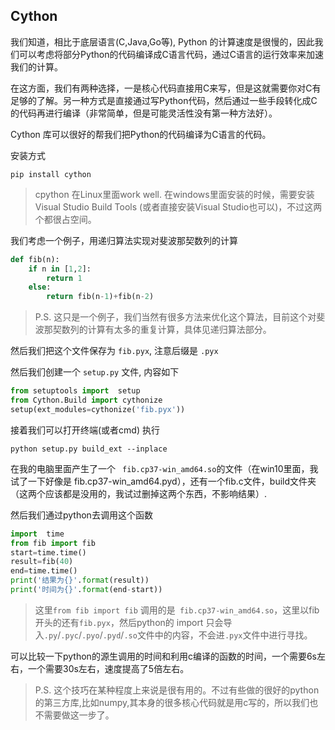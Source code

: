 ## Cython



我们知道，相比于底层语言(C,Java,Go等), Python 的计算速度是很慢的，因此我们可以考虑将部分Python的代码编译成C语言代码，通过C语言的运行效率来加速我们的计算。

在这方面，我们有两种选择，一是核心代码直接用C来写，但是这就需要你对C有足够的了解。另一种方式是直接通过写Python代码，然后通过一些手段转化成C的代码再进行编译（非常简单，但是可能灵活性没有第一种方法好）。

Cython 库可以很好的帮我们把Python的代码编译为C语言的代码。

安装方式

```
pip install cython
```

> cpython 在Linux里面work well. 在windows里面安装的时候，需要安装Visual Studio Build Tools (或者直接安装Visual Studio也可以)，不过这两个都很占空间。



我们考虑一个例子，用递归算法实现对斐波那契数列的计算

```python
def fib(n):
    if n in [1,2]:
        return 1
    else:
        return fib(n-1)+fib(n-2)
```

> P.S. 这只是一个例子，我们当然有很多方法来优化这个算法，目前这个对斐波那契数列的计算有太多的重复计算，具体见递归算法部分。

然后我们把这个文件保存为 `fib.pyx`, 注意后缀是 `.pyx`

然后我们创建一个 `setup.py` 文件, 内容如下

```python
from setuptools import  setup
from Cython.Build import cythonize
setup(ext_modules=cythonize('fib.pyx'))
```

接着我们可以打开终端(或者cmd) 执行

```
python setup.py build_ext --inplace
```

在我的电脑里面产生了一个 ` fib.cp37-win_amd64.so`的文件（在win10里面，我试了一下好像是 fib.cp37-win_amd64.pyd），还有一个fib.c文件，build文件夹（这两个应该都是没用的，我试过删掉这两个东西，不影响结果）.

然后我们通过python去调用这个函数

```python
import  time
from fib import fib
start=time.time()
result=fib(40)
end=time.time()
print('结果为{}'.format(result))
print('时间为{}'.format(end-start))
```

> 这里`from fib import fib` 调用的是` fib.cp37-win_amd64.so`，这里以fib开头的还有`fib.pyx`，然后python的 import 只会导入`.py`/`.pyc`/`.pyo`/`.pyd`/`.so`文件中的内容，不会进`.pyx`文件中进行寻找。

可以比较一下python的源生调用的时间和利用c编译的函数的时间，一个需要6s左右，一个需要30s左右，速度提高了5倍左右。

> P.S. 这个技巧在某种程度上来说是很有用的。不过有些做的很好的python的第三方库,比如numpy,其本身的很多核心代码就是用c写的，所以我们也不需要做这一步了。

